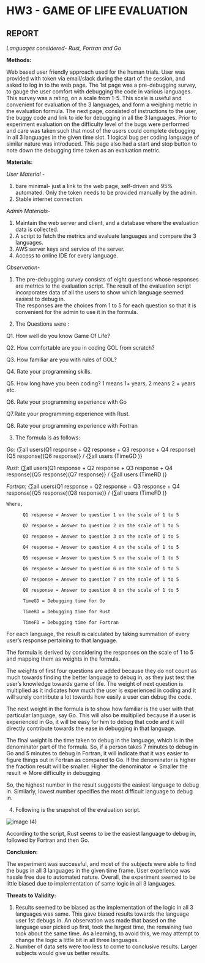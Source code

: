 # HW3 - GAME OF LIFE EVALUATION
## REPORT
*Languages considered- Rust, Fortran and Go*

**Methods:**

Web based user friendly approach used for the human trials.
User was provided with token via email/slack during the start of the session, and asked to log in to the web page.
The 1st page was a pre-debugging survey, to gauge the user comfort with debugging the code in various languages. This survey was a rating, on a scale from 1-5. This scale is useful and convenient for evaluation of the 3 languages, and form a weighing metric in the evaluation formula.
The next page, consisted of instructions to the user, the buggy code and link to ide for debugging in all the 3 languages. Prior to experiment evaluation on the difficulty level of the bugs were performed and care was taken such that most of the users could complete debugging in all 3 languages in the given time slot. 1 logical bug per coding language of similar nature was introduced.
This page also had a start and stop button to note down the debugging time taken as an evaluation metric. 


**Materials:**

*User Material -*

1) bare minimal- just a link to the web page, self-driven and 95% automated. Only the token needs to be provided manually by the admin.
2) Stable internet connection.

*Admin Materials-*

1) Maintain the web server and client, and a database where the evaluation data is collected.
2) A script to fetch the metrics and evaluate languages and compare the 3 languages.
3) AWS server keys and service of the server.
4) Access to online IDE for every language.

*Observation-*

1)	The pre-debugging survey consists of eight questions whose responses are metrics to the evaluation script. The result of the evaluation script incorporates data of all the users to show which language seemed easiest to debug in.  
The responses are the choices from 1 to 5 for each question so that it is convenient for the admin to use it in the formula.

2)	The Questions were :

  Q1. How well do you know Game Of Life?

  Q2. How comfortable are you in coding GOL from scratch?

  Q3. How familiar are you with rules of GOL?

  Q4. Rate your programming skills.

  Q5. How long have you been coding? 1 means 1+ years, 2 means 2 + years etc.

  Q6. Rate your programming experience with Go

  Q7.Rate your programming experience with Rust.

  Q8. Rate your programming experience with Fortran

3)	The formula is as follows:

   *Go:*
          {∑all users(Q1 response + Q2 response + Q3 response + Q4 response)(Q5 response)(Q6 response)} / {∑all users (TimeGD  )}

   *Rust:*
          {∑all users(Q1 response + Q2 response + Q3 response + Q4 response)(Q5 response)(Q7 response)} / {∑all users (TimeRD  )}

   *Fortran:*
          {∑all users(Q1 response + Q2 response + Q3 response + Q4 response)(Q5 response)(Q8 response)} / {∑all users (TimeFD  )}

    Where,

          Q1 response = Answer to question 1 on the scale of 1 to 5

          Q2 response = Answer to question 2 on the scale of 1 to 5

          Q3 response = Answer to question 3 on the scale of 1 to 5

          Q4 response = Answer to question 4 on the scale of 1 to 5

          Q5 response = Answer to question 5 on the scale of 1 to 5

          Q6 response = Answer to question 6 on the scale of 1 to 5

          Q7 response = Answer to question 7 on the scale of 1 to 5

          Q8 response = Answer to question 8 on the scale of 1 to 5

          TimeGD = Debugging time for Go

          TimeRD = Debugging time for Rust

          TimeFD = Debugging time for Fortran

For each language, the result is calculated by taking summation of every user’s response pertaining to that language.

The formula is derived by considering the responses on the scale of 1 to 5 and mapping them as weights in the formula.

The weights of first four questions are added because they do not count as much towards finding the better language to debug in, as they just test the user’s knowledge towards game of life.
The weight of next question is multiplied as it indicates how much the user is experienced in coding and it will surely contribute a lot towards how easily a user can debug the code.

The next weight in the formula is to show how familiar is the user with that particular language, say Go. This will also be multiplied because if a user is experienced in Go, it will be easy for him to debug that code and it will directly contribute towards the ease in debugging in that language.

The final weight is the time taken to debug in the language, which is in the denominator part of the formula. So, if a person takes 7 minutes to debug in Go and 5 minutes to debug in Fortran, it will indicate that it was easier to figure things out in Fortran as compared to Go. If the denominator is higher the fraction result will be smaller. Higher the denominator => Smaller the result => More difficulty in debugging

So, the highest number in the result suggests the easiest language to debug in. Similarly, lowest number specifies the most difficult language to debug in.

4)	Following is the snapshot of the evaluation script.

 ![image (4)](https://user-images.githubusercontent.com/59896588/92016788-d5355500-ed20-11ea-96a3-ea1998344f98.png)

According to the script, Rust seems to be the easiest language to debug in, followed by Fortran and then Go.

**Conclusion:**

The experiment was successful, and most of the subjects were able to find the bugs in all 3 languages in the given time frame. User experience was hassle free due to automated nature. Overall, the experiment seemed to be little biased due to implementation of same logic in all 3 languages.

**Threats to Validity:**

1) Results seemed to be biased as the implementation of the logic in all 3 languages was same. This gave biased results towards the language user 1st debugs in. An observation was made that based on the language user picked up first, took the largest time, the remaining two took about the same time. As a learning, to avoid this, we may attempt to change the logic a little bit in all three languages.
2) Number of data sets were too less to come to conclusive results. Larger subjects would give us better results.
